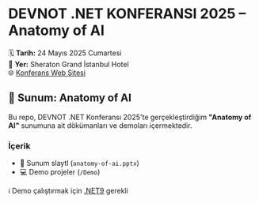 # DEVNOT .NET KONFERANSI 2025 – Anatomy of AI

🗓️ **Tarih:** 24 Mayıs 2025 Cumartesi  
📍 **Yer:** Sheraton Grand İstanbul Hotel  
🌐 [Konferans Web Sitesi](https://dotnet.devnot.com/)

## 🎤 Sunum: Anatomy of AI

Bu repo, DEVNOT .NET Konferansı 2025'te gerçekleştirdiğim **"Anatomy of AI"** sunumuna ait dökümanları ve demoları içermektedir.

### İçerik

- 📑 Sunum slaytl (`anatomy-of-ai.pptx`)
- 💻 Demo projeler (`/Demo`)


ℹ Demo çalıştırmak için [.NET9](https://dotnet.microsoft.com/en-us/download/dotnet/9.0) gerekli
